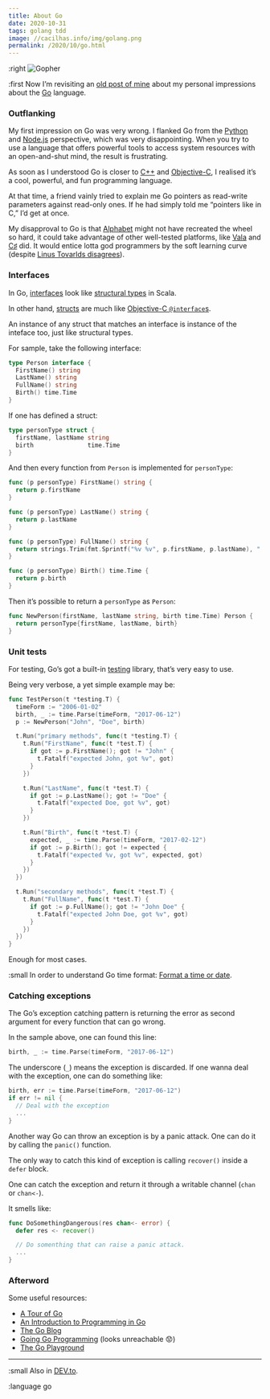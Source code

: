 ```yaml
---
title: About Go
date: 2020-10-31
tags: golang tdd
image: //cacilhas.info/img/golang.png
permalink: /2020/10/go.html
---
```

[image]: {{{image}}}
[A Tour of Go]: https://tour.golang.org/
[Alphabet]: https://abc.xyz/
[An Introduction to Programming in Go]: https://www.golang-book.com/books/intro
[C++]: http://www.cplusplus.com/
[C♯]: https://docs.microsoft.com/en-us/dotnet/csharp/programming-guide/
[DEV.to]: https://dev.to/cacilhas/about-go-51c1
[Format a time or date]: https://yourbasic.org/golang/format-parse-string-time-date-example/
[Go]: https://golang.org/
[Going Go Programming]: https://www.goinggo.net/
[interfaces]: https://www.golang-book.com/books/intro/9
[Linus Tovarlds disagrees]: https://lwn.net/Articles/249460/
[Node.js]: https://nodejs.org/
[Objective-C]: https://www.gnu.org/software/gnustep/resources/documentation/Developer/Base/ProgrammingManual/manual_toc.html
[objc-interface]: https://developer.apple.com/library/archive/documentation/Cocoa/Conceptual/ProgrammingWithObjectiveC/DefiningClasses/DefiningClasses.html
[old post of mine]: /2017/06/golang.html
[Python]: https://www.python.org/
[structs]: https://gobyexample.com/structs
[structural types]: https://docs.scala-lang.org/style/types.html#structural-types
[testing]: https://golang.org/pkg/testing/
[The Go Blog]: https://blog.golang.org/
[The Go Playground]: https://play.golang.org/
[Vala]: https://wiki.gnome.org/Projects/Vala

:right ![Gopher][image]

:first Now I’m revisiting an [old post of mine][] about my personal impressions
about the [Go][] language.

### Outflanking

My first impression on Go was very wrong. I flanked Go from the [Python][] and
[Node.js][] perspective, which was very disappointing. When you try to use a
language that offers powerful tools to access system resources with an
open-and-shut mind, the result is frustrating.

As soon as I understood Go is closer to [C++][] and [Objective-C][], I realised
it’s a cool, powerful, and fun programming language.

At that time, a friend vainly tried to explain me Go pointers as read-write
parameters against read-only ones. If he had simply told me “pointers like in
C,” I’d get at once.

My disapproval to Go is that [Alphabet][] might not have recreated the
wheel so hard, it could take advantage of other well-tested platforms, like
[Vala][] and [C♯][] did. It would entice lotta god programmers by the soft
learning curve (despite [Linus Tovarlds disagrees][]).

### Interfaces

In Go, [interfaces][] look like [structural types][] in Scala.

In other hand, [structs][] are much like
[Objective-C `@interface`s][objc-interface].

An instance of any struct that matches an interface is instance of the
inteface too, just like structural types.

For sample, take the following interface:

```go
type Person interface {
  FirstName() string
  LastName() string
  FullName() string
  Birth() time.Time
}
```

If one has defined a struct:

```go
type personType struct {
  firstName, lastName string
  birth               time.Time
}
```

And then every function from `Person` is implemented for `personType`:

```go
func (p personType) FirstName() string {
  return p.firstName
}

func (p personType) LastName() string {
  return p.lastName
}

func (p personType) FullName() string {
  return strings.Trim(fmt.Sprintf("%v %v", p.firstName, p.lastName), " ")
}

func (p personType) Birth() time.Time {
  return p.birth
}
```

Then it’s possible to return a `personType` as `Person`:

```go
func NewPerson(firstName, lastName string, birth time.Time) Person {
  return personType{firstName, lastName, birth}
}
```

### Unit tests

For testing, Go’s got a built-in [testing][] library, that’s very easy to
use.

Being very verbose, a yet simple example may be:

```go
func TestPerson(t *testing.T) {
  timeForm := "2006-01-02"
  birth, _ := time.Parse(timeForm, "2017-06-12")
  p := NewPerson("John", "Doe", birth)

  t.Run("primary methods", func(t *testing.T) {
    t.Run("FirstName", func(t *test.T) {
      if got := p.FirstName(); got != "John" {
        t.Fatalf("expected John, got %v", got)
      }
    })

    t.Run("LastName", func(t *test.T) {
      if got := p.LastName(); got != "Doe" {
        t.Fatalf("expected Doe, got %v", got)
      }
    })

    t.Run("Birth", func(t *test.T) {
      expected, _ := time.Parse(timeForm, "2017-02-12")
      if got := p.Birth(); got != expected {
        t.Fatalf("expected %v, got %v", expected, got)
      }
    })
  })

  t.Run("secondary methods", func(t *test.T) {
    t.Run("FullName", func(t *test.T) {
      if got := p.FullName(); got != "John Doe" {
        t.Fatalf("expected John Doe, got %v", got)
      }
    })
  })
}
```

Enough for most cases.

:small In order to understand Go time format: [Format a time or date][].

### Catching exceptions

The Go’s exception catching pattern is returning the error as second argument
for every function that can go wrong.

In the sample above, one can found this line:

```go
birth, _ := time.Parse(timeForm, "2017-06-12")
```

The underscore (`_`) means the exception is discarded. If one wanna deal with
the exception, one can do something like:

```go
birth, err := time.Parse(timeForm, "2017-06-12")
if err != nil {
  // Deal with the exception
  ...
}
```

Another way Go can throw an exception is by a panic attack. One can do it by
calling the `panic()` function.

The only way to catch this kind of exception is calling `recover()` inside a
`defer` block.

One can catch the exception and return it through a writable channel (`chan` or
`chan<-`).

It smells like:

```go
func DoSomethingDangerous(res chan<- error) {
  defer res <- recover()

  // Do somenthing that can raise a panic attack.
  ...
}
```

### Afterword

Some useful resources:

- [A Tour of Go][]
- [An Introduction to Programming in Go][]
- [The Go Blog][]
- [Going Go Programming][] (looks unreachable 😟)
- [The Go Playground][]

-----

:small Also in [DEV.to][].

:language go
